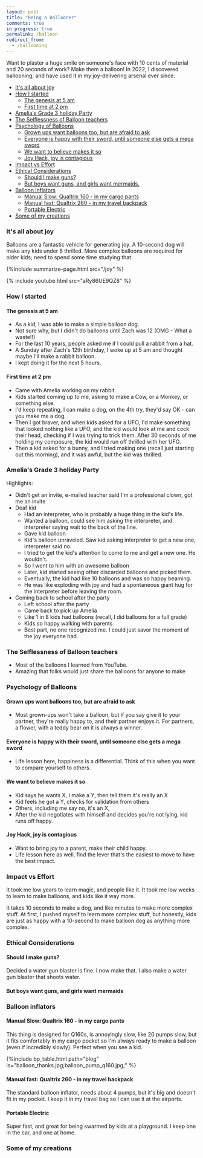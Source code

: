 ```yaml
---
layout: post
title: "Being a Ballooner"
comments: true
in progress: true
permalink: /balloon
redirect_from:
  - /ballooning
---
```


Want to plaster a huge smile on someone's face with 10 cents of material and 20 seconds of work? Make them a balloon! In 2022, I discovered ballooning, and have used it in my joy-delivering arsenal ever since.

<!-- prettier-ignore-start -->
<!-- vim-markdown-toc GFM -->

- [It's all about joy](#its-all-about-joy)
- [How I started](#how-i-started)
    - [The genesis at 5 am](#the-genesis-at-5-am)
    - [First time at 2 pm](#first-time-at-2-pm)
- [Amelia's Grade 3 holiday Party](#amelias-grade-3-holiday-party)
- [The Selflessness of Balloon teachers](#the-selflessness-of-balloon-teachers)
- [Psychology of Balloons](#psychology-of-balloons)
    - [Grown ups want balloons too, but are afraid to ask](#grown-ups-want-balloons-too-but-are-afraid-to-ask)
    - [Everyone is happy with their sword, until someone else gets a mega sword](#everyone-is-happy-with-their-sword-until-someone-else-gets-a-mega-sword)
    - [We want to believe makes it so](#we-want-to-believe-makes-it-so)
    - [Joy Hack, joy is contagious](#joy-hack-joy-is-contagious)
- [Impact vs Effort](#impact-vs-effort)
- [Ethical Considerations](#ethical-considerations)
    - [Should I make guns?](#should-i-make-guns)
    - [But boys want guns, and girls want mermaids.](#but-boys-want-guns-and-girls-want-mermaids)
- [Balloon inflators](#balloon-inflators)
    - [Manual Slow: Qualtrix 160 - in my cargo pants](#manual-slow-qualtrix-160---in-my-cargo-pants)
    - [Manual fast: Qualtrix 260 - in my travel backpack](#manual-fast-qualtrix-260---in-my-travel-backpack)
    - [Portable Electric](#portable-electric)
- [Some of my creations](#some-of-my-creations)

<!-- vim-markdown-toc -->
<!-- prettier-ignore-end -->

### It's all about joy

Balloons are a fantastic vehicle for generating joy. A 10-second dog will make any kids under 8 thrilled. More complex balloons are required for older kids; need to spend some time studying that.

{%include summarize-page.html src="/joy" %}

{% include youtube.html src="aRy86UE9QZ8" %}

### How I started

#### The genesis at 5 am

- As a kid, I was able to make a simple balloon dog.
- Not sure why, but I didn't do balloons until Zach was 12 (OMG - What a waste!!)
- For the last 10 years, people asked me if I could pull a rabbit from a hat.
- A Sunday after Zach's 12th birthday, I woke up at 5 am and thought maybe I'll make a rabbit balloon.
- I kept doing it for the next 5 hours.

#### First time at 2 pm

- Came with Amelia working on my rabbit.
- Kids started coming up to me, asking to make a Cow, or a Monkey, or something else.
- I'd keep repeating, I can make a dog, on the 4th try, they'd say OK - can you make me a dog.
- Then I got braver, and when kids asked for a UFO, I'd make something that looked nothing like a UFO, and the kid would look at me and cock their head, checking if I was trying to trick them. After 30 seconds of me holding my composure, the kid would run off thrilled with her UFO.
- Then a kid asked for a bunny, and I tried making one (recall just starting out this morning), and it was awful, but the kid was thrilled.

### Amelia's Grade 3 holiday Party

Highlights:

- Didn't get an invite, e-mailed teacher said I'm a professional clown, got me an invite
- Deaf kid
  - Had an interpreter, who is probably a huge thing in the kid's life.
  - Wanted a balloon, could see him asking the interpreter, and interpreter saying wait to the back of the line.
  - Gave kid balloon
  - Kid's balloon unraveled. Saw kid asking interpreter to get a new one, interpreter said no.
  - I tried to get the kid's attention to come to me and get a new one. He wouldn't.
  - So I went to him with an awesome balloon
  - Later, kid started seeing other discarded balloons and picked them.
  - Eventually, the kid had like 10 balloons and was so happy beaming.
  - He was like exploding with joy and had a spontaneous giant hug for the interpreter before leaving the room.
- Coming back to school after the party
  - Left school after the party
  - Came back to pick up Amelia
  - Like 1 in 8 kids had balloons (recall, I did balloons for a full grade)
  - Kids so happy walking with parents
  - Best part, no one recognized me. I could just savor the moment of the joy everyone had.

### The Selflessness of Balloon teachers

- Most of the balloons I learned from YouTube.
- Amazing that folks would just share the balloons for anyone to make

### Psychology of Balloons

#### Grown ups want balloons too, but are afraid to ask

- Most grown-ups won't take a balloon, but if you say give it to your partner, they're really happy to, and their partner enjoys it. For partners, a flower, with a teddy bear on it is always a winner.

#### Everyone is happy with their sword, until someone else gets a mega sword

- Life lesson here, happiness is a differential. Think of this when you want to compare yourself to others.

#### We want to believe makes it so

- Kid says he wants X, I make a Y, then tell them it's really an X
- Kid feels he got a Y, checks for validation from others
- Others, including me say no, it's an X,
- After the kid negotiates with himself and decides you're not lying, kid runs off happy.

#### Joy Hack, joy is contagious

- Want to bring joy to a parent, make their child happy.
- Life lesson here as well, find the lever that's the easiest to move to have the best impact.

### Impact vs Effort

It took me low years to learn magic, and people like it. It took me low weeks to learn to make balloons, and kids like it way more.

It takes 10 seconds to make a dog, and like minutes to make more complex stuff. At first, I pushed myself to learn more complex stuff, but honestly, kids are just as happy with a 10-second to make balloon dog as anything more complex.

### Ethical Considerations

#### Should I make guns?

Decided a water gun blaster is fine. I now make that. I also make a water gun blaster that shoots water.

#### But boys want guns, and girls want mermaids

### Balloon inflators

#### Manual Slow: Qualtrix 160 - in my cargo pants

This thing is designed for Q160s, is annoyingly slow, like 20 pumps slow, but it fits comfortably in my cargo pocket so I'm always ready to make a balloon (even if incredibly slowly). Perfect when you see a kid.

{%include bp_table.html path="blog" is="balloon_thanks.jpg;balloon_pump_q160.jpg;" %}

#### Manual fast: Qualtrix 260 - in my travel backpack

The standard balloon inflator, needs about 4 pumps, but it's big and doesn't fit in my pocket. I keep it in my travel bag so I can use it at the airports.

#### Portable Electric

Super fast, and great for being swarmed by kids at a playground. I keep one in the car, and one at home.

### Some of my creations
